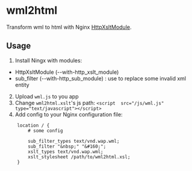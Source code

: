 # wml2html

Transform wml to html with Nginx [HttpXsltModule](http://wiki.nginx.org/HttpXsltModule).

## Usage

1. Install Ningx with modules:
 - HttpXsltModule  (--with-http_xslt_module)
 - sub_filter (--with-http_sub_module)  : use to replace some invalid xml entity
2. Upload ```wml.js``` to you app
3. Change ```wml2html.xslt```'s js path:
```<script  src="/js/wml.js" type="text/javascript"></script>```
4. Add config to your Nginx configuration file:
```
    location / {
        # some config
        
        sub_filter_types text/vnd.wap.wml;
        sub_filter "&nbsp;" "&#160;";
        xslt_types text/vnd.wap.wml;
        xslt_stylesheet /path/to/wml2html.xsl;
    }
```
